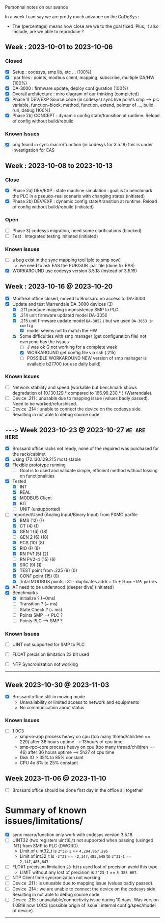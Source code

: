 Personnal notes on our avancé

In a week I can say we are pretty much advance on the CoDeSys : 

- The (percentage) means how close are we to the goal fixed. Plus, it also include, are we able to reproduce ?

## Week : 2023-10-01 to 2023-10-06

### Closed
 - [x] Setup : codesys, smp lib, etc ... (100%)
 - [x] .par files : points, modbus client, mapping, subscribe, multiple DA/HW (100%)
 - [x] DA-3000 : firmware update, deploy configuration (100%)
 - [x] Overall architecture : miro diagram of our thinking (completed)
 - [x] Phase 1) DEV/EXP Source code (in codesys) sync live points smp --> plc variable, function-block, method, function, extend, pointer of ..., build, run, debug (100%)
 - [x] Phase 2b) CONCEPT : dynamic config state/transition at runtime. Reload of config without build/rebuild

### Known Issues
 - [x] bug found in sync macro/function (in codesys for 3.5.19) this is under investigation for EAS

## Week : 2023-10-08 to 2023-10-13

### Close
 - [x] Phase 2a) DEV/EXP : state machine simulation : goal is to benchmark the PLC in a pseudo-real scenario with changing states (initiated)
 - [x] Phase 2b) DEV/EXP : dynamic config state/transition at runtime. Reload of config without build/rebuild (initiated)
### Open
 - [ ] Phase 3) codesys migration, need some clarifications (blocked)
 - [ ] Test : Integrated testing initiated (initiated)

### Known Issues
 - [ ] a bug exist in the sync mapping tool (plc to smp now)
     - we need to ask EAS the PUB/SUB .par file (done fix EAS)
 - [x] WORKAROUND use codesys version 3.5.18 (instead of 3.5.19)

## Week : 2023-10-16 @ 2023-10-20
 - [x] Montreal office closed, moved to Brossard no access to DA-3000
 - [x] Update and test Warrendale DA-3000 devices (3)
   - [x] .211 produce mapping inconsistency SMP to PLC
   - [x] .214 unit firmware updated model DA-3050
   - [x] .215 unit firmware update model `DA-3052` / but we used `DA-3053 in config`
     - [x] model seems not to match the HW
   - [x] Some difficulties with smp manager (get configuration file) not everyone has the issues
     - [ ] J was ok G not working for a complete week
     - [x] WORKAROUND get config file via ssh (.215)
     - [ ] POSSIBLE WORKAROUND NEW version of smp manager is available b27700 (or use daily build)
        
### Known Issues
 - [ ] Network stability and speed (workable but benchmark shows degradation of 10.130.129.* compared to 166.99.230.* ) (Warrendale).
 - [ ] Device .211 : unusable due to mapping issue (values badly passed). Need to be worked/refurshised.
 - [ ] Device .214 : unable to connect the device on the codesys side. Resulting in not able to debug source code.

## `--->` Week 2023-10-23 @ 2023-10-27 `WE ARE HERE`
 - [x] Brossard office racks not ready, none of the required was purchased for the rack/cabinet
 - [x] Using 172.130.129.215 most stable
 - [x] Flexible prototype running
   - [ ] Goal is to used and validate simple, efficient method without lossing on functionalities
 - [x] Tested
   - [x] INT
   - [x] REAL
   - [x] MODBUS Client
   - [x] BIT
   - [ ] UNIT (unsupported)
 - [ ] Imported/Used (Analog Input/Binary Input) from PXMC parfile
   - [x] BMS (12) (~~1~~)
   - [x] CT (4) (~~1~~)
   - [x] GEN 1 (6) (18)
   - [ ] GEN 2 (6) (18)
   - [x] PCS (10) (8)
   - [x] RIO (~~1~~) (8)
   - [x] RN PV1 (5) (2)
   - [ ] RN PV2-4 (15) (6)
   - [x] SRC (9) (~~1~~)
   - [x] TEST point from .225 (9) (0)
   - [x] CONF point (15) (0)
   - [x] Total MODBUS points : 81 - duplicates addr + 15 + 9 ==  `±105 points`
 - [x] AF need to be understood (deeper dive) (initiated)
 - [x] Benchmarks
   - [x] initialize ? (~0ms)
   - [ ] Transition ? (~ ms)
   - [ ] State Check ? (~ ms)
   - [ ] Points SMP --> PLC ?
   - [ ] Points PLC --> SMP ?

### Known Issues
 - [ ] UINT not supported for SMP to PLC
 - [ ] FLOAT precision limitation 23 bit used
 - [ ] NTP Syncronization not working


---

## Week 2023-10-30 @ 2023-11-03
 - [x] Brossard office still in moving mode
   -  Unavailability or limited access to network and equipments
   -  No communication about status

### Known Issues 
 - [ ] 1.0C3
   - smp-io-app process heavy on cpu (too many thread/children == 229) after 36 hours uptime --> 13hours of cpu time
   - smp-rpc-core process heavy on cpu (too many thread/children == 46) after 36 hours uptime --> 5h27 of cpu time
   - Disk IO > 35% to 85% constant
   - CPU 4x 8% to 25% constant


## Week 2023-11-06 @ 2023-11-10
 - [ ] Brossard office should be done first day in the office all together


# Summary of known issues/limitations/

- [x] sync macro/function only work with codesys version 3.5.18.
- [ ] UINT32 (two registers uint16_t) not supported when passing (usinged INT) from SMP to PLC (DWORD).
  - Limit of uint32_t is `2^32-1` == `4,294,967,295`
  - Limit of int32_t is `-2^31` == `-2,147,483,648` to `2^31-1` == `2,147,483,647`
- [ ] FLOAT precision limitation `23 bits` used lost of precision avoid this type.
  - LIMIT without any lost of precision is `2^23-1` == `8 388 607`.
- [ ] NTP Client time syncronization not working.
- [ ] Device .211 : is unusable due to mapping issue (values badly passed).
- [ ] Device .214 : we are unable to connect the device on the codesys side. Resulting in not able to debug source code.
- [ ] Device .215 : unavailable/connectivity issue during 10 days. Was version 1.0B18 now 1.0C3 (possible origin of issue : internal config/spec/model of device).

---
